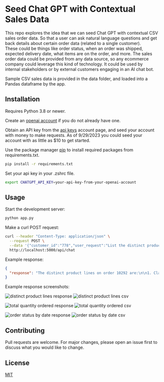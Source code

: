 # Seed Chat GPT with Contextual Sales Data

This repo explores the idea that we can seed Chat GPT with contextual CSV sales order data. So that 
a user can ask natural language questions and get back details about certain order data (related to a single customer).  
These could be things like order status, when an order was shipped, expected delivery date, what items are on the order, and more.
The sales order data could be provided from any data source, so any ecommerce company could 
leverage this kind of technology. It could be used by internal stakeholders or by external customers engaging in an AI chat bot.

Sample CSV sales data is provided in the data folder, and loaded into a Pandas dataframe by the app.

## Installation

Requires Python 3.8 or newer.

Create an [openai account](https://platform.openai.com/) if you do not already have one.

Obtain an API key from the [api keys](https://platform.openai.com/account/api-keys) account page, and seed your account with money to make requests. 
As of 9/29/2023 you could seed your account with as little as $10 to get started.

Use the package manager [pip](https://pip.pypa.io/en/stable/) to install required packages from requirements.txt.

```bash
pip install -r requirements.txt
```

Set your api key in your .zshrc file.

```bash
export CHATGPT_API_KEY=your-api-key-from-your-openai-account
```

## Usage

Start the development server:

```bash
python app.py
```

Make a curl POST request:

```bash
curl --header "Content-Type: application/json" \
  --request POST \
  --data '{"customer_id":"778","user_request":"List the distinct product lines on order 10292"}' \
  http://localhost:5000/api/chat
```

Example response:

```json
{
  "response": "The distinct product lines on order 10292 are:\n\n1. Classic Cars\n2. Trucks and Buses\n3. Trains"
}
```

Example response screenshots:

![distinct product lines response](https://mckenzieservices.com/wp/wp-content/uploads/2023/09/distinct-product-lines-response.png?raw=true)
![distinct product lines csv](https://mckenzieservices.com/wp/wp-content/uploads/2023/09/distinct-product-lines-csv.png?raw=true)

![total quantity ordered response](https://mckenzieservices.com/wp/wp-content/uploads/2023/09/total-quantity-ordered-response.png?raw=true)
![total quantity ordered csv](https://mckenzieservices.com/wp/wp-content/uploads/2023/09/total-quantity-ordered-csv.png?raw=true)

![order status by date response](https://mckenzieservices.com/wp/wp-content/uploads/2023/09/order-status-by-date-response.png?raw=true)
![order status by date csv](https://mckenzieservices.com/wp/wp-content/uploads/2023/09/order-status-by-date-csv.png?raw=true)

## Contributing

Pull requests are welcome. For major changes, please open an issue first
to discuss what you would like to change.


## License

[MIT](https://choosealicense.com/licenses/mit/)